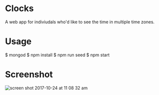# Clocks
A web app for indiviudals who'd like to see the time in multiple time zones.

# Usage
$ mongod
$ npm install
$ npm run seed
$ npm start

# Screenshot
![screen shot 2017-10-24 at 11 08 32 am](https://user-images.githubusercontent.com/31448950/31960967-409a7866-b8ae-11e7-9c04-b96ba73300b0.png)
